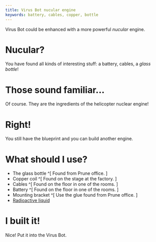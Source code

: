 ```yaml
---
title: Virus Bot nucular engine
keywords: battery, cables, copper, bottle
---
```


Virus Bot could be enhanced with a more powerful _nucular_ engine.

# Nucular?
You have found all kinds of interesting stuff: a battery, cables, a _glass bottle_!

# Those sound familiar...
Of course. They are the ingredients of the helicopter nuclear engine!

# Right!
You still have the blueprint and you can build another engine.

# What should I use?
 - The glass bottle ^[ Found from Prune office. ]
 - Copper coil ^[ Found on the stage at the factory. ]
 - Cables ^[ Found on the floor in one of the rooms. ]
 - Battery ^[ Found on the floor in one of the rooms. ]
 - Mounting bracket ^[ Use the glue found from Prune office. ]
 - [Radioactive liquid](010-radioactive-liquid.md)

# I built it!
Nice! Put it into the Virus Bot.
